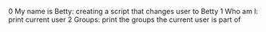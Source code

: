 0 My name is Betty: creating a script that changes user to Betty
1 Who am I: print current user
2 Groups: print the groups the current user is part of
